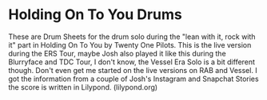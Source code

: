 # Holding On To You Drums
These are Drum Sheets for the drum solo during the "lean with it, rock with it" part in Holding On To You by Twenty One Pilots. This is the live version during the ERS Tour, maybe Josh also played it like this during the Blurryface and TDC Tour, I don't know, the Vessel Era Solo is a bit different though. Don't even get me started on the live versions on RAB and Vessel. I got the information from a couple of Josh's Instagram and Snapchat Stories the score is written in Lilypond. (lilypond.org)